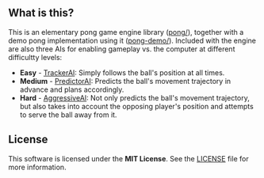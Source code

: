 ## What is this?

This is an elementary pong game engine library ([pong/](pong/)), together with a demo pong implementation using it ([pong-demo/](pong-demo/)). Included with the engine are also three AIs for enabling gameplay vs. the computer at different difficultty levels:

 - <b>Easy</b> - [TrackerAI](pong/src/com/rharel/pong/ai/TrackerAI.java): Simply follows the ball's position at all times.
 - <b>Medium</b> - [PredictorAI](pong/src/com/rharel/pong/ai/PredictorAI.java): Predicts the ball's movement trajectory in advance and plans accordingly.
 - <b>Hard</b> - [AggressiveAI](pong/src/com/rharel/pong/ai/AggressiveAI.java): Not only predicts the ball's movement trajectory, but also takes into account the opposing player's position and attempts to serve the ball away from it.


## License

This software is licensed under the **MIT License**. See the [LICENSE](LICENSE.txt) file for more information.